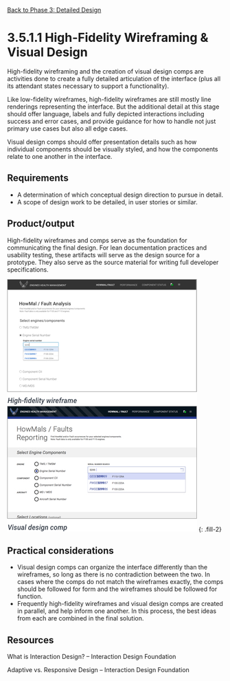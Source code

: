 [Back to Phase 3: Detailed Design](3-5-detailed.md)

# 3.5.1.1 High-Fidelity Wireframing & Visual Design

High-fidelity wireframing and the creation of visual design comps are activities done to create a fully detailed articulation of the interface (plus all its attendant states necessary to support a functionality). 

Like low-fidelity wireframes, high-fidelity wireframes are still mostly line renderings representing the interface. But the additional detail at this stage should offer language, labels and fully depicted interactions including success and error cases, and provide guidance for how to handle not just primary use cases but also all edge cases.

Visual design comps should offer presentation details such as how individual components should be visually styled, and how the components relate to one another in the interface.


## Requirements

- A determination of which conceptual design direction to pursue in detail.
- A scope of design work to be detailed, in user stories or similar.

## Product/output

High-fidelity wireframes and comps serve as the foundation for communicating the final design. For lean documentation practices and usability testing, these artifacts will serve as the design source for a prototype. They also serve as the source material for writing full developer specifications.

_![3.5.1.1-1](/_assets/3.5.1.1_high_fidelity.jpg)_
_![3.5.1.1-2](/_assets/3.5.1.1_visual_design_comp.jpg)_
{: .fill-2}

## Practical considerations

- Visual design comps can organize the interface differently than the wireframes, so long as there is no contradiction between the two. In cases where the comps do not match the wireframes exactly, the comps should be followed for form and the wireframes should be followed for function.
- Frequently high-fidelity wireframes and visual design comps are created in parallel, and help inform one another. In this process, the best ideas from each are combined in the final solution.

## Resources

What is Interaction Design? – Interaction Design Foundation

Adaptive vs. Responsive Design – Interaction Design Foundation
